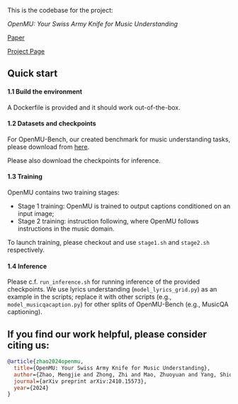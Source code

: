 This is the codebase for the project: 

*OpenMU: Your Swiss Army Knife for Music Understanding*

[Paper](https://arxiv.org/abs/2410.15573) 

[Project Page](https://mzhaojp22.github.io/open_music_understanding/)

## Quick start

#### 1.1 Build the environment
A Dockerfile is provided and it should work out-of-the-box.


#### 1.2 Datasets and checkpoints

For OpenMU-Bench, our created benchmark for music understanding tasks, please download from [here](https://drive.google.com/drive/folders/1bkl8dWLviHGZWgrhcxf-zPZA-vlTlq7B?usp=sharing).

Please also download the checkpoints for inference.

#### 1.3 Training

OpenMU contains two training stages:

- Stage 1 training: OpenMU is trained to output captions conditioned on an input image;
- Stage 2 training: instruction following, where OpenMU follows instructions in the music domain.

To launch training, please checkout and use `stage1.sh` and `stage2.sh` respectively.

#### 1.4 Inference

Please c.f. `run_inference.sh` for running inference of the provided checkpoints. 
We use lyrics understanding (`model_lyrics_grid.py`) as an example in the scripts;
replace it with other scripts (e.g., `model_musicqacaption.py`) for other splits of OpenMU-Bench (e.g., MusicQA captioning).


## If you find our work helpful, please consider citing us:
```bibtex
@article{zhao2024openmu,
  title={OpenMU: Your Swiss Army Knife for Music Understanding},
  author={Zhao, Mengjie and Zhong, Zhi and Mao, Zhuoyuan and Yang, Shiqi and Liao, Wei-Hsiang and Takahashi, Shusuke and Wakaki, Hiromi and Mitsufuji, Yuki},
  journal={arXiv preprint arXiv:2410.15573},
  year={2024}
}
